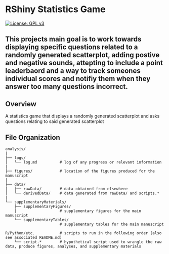 # RShiny Statistics Game

[![License: GPL v3](https://img.shields.io/badge/License-GPLv3-blue.svg)](https://www.gnu.org/licenses/gpl-3.0)

## This projects main goal is to work towards displaying specific questions related to a randomly generated scatterplot, adding postive and negative sounds, attepting to include a point leaderbaord and a way to track someones individual scores and notifiy them when they answer too many questions incorrect.


## Overview
A statistics game that displays a randomly generated scatterplot and asks questions relating to said generated scatterplot

## File Organization

    analysis/
    |
    ├── logs/
    │   └── log.md          # log of any progress or relevant information
    |
    ├── figures/            # location of the figures produced for the manuscript
    |
    ├── data/
    |   ├── rawData/        # data obtained from elsewhere
    │   └── derivedData/    # data generated from rawData/ and scripts.*
    |   
    └── supplementaryMaterials/
        ├── supplementaryFigures/     
        |                   # supplementary figures for the main manuscript
        └── supplementaryTables/      
                            # supplementary tables for the main manuscript 
    
    R/Python/etc.           # scripts to run in the following order (also see associated README.md)
        └── script.*        # hypothetical script used to wrangle the raw data, produce figures, analyses, and supplementary materials

        

